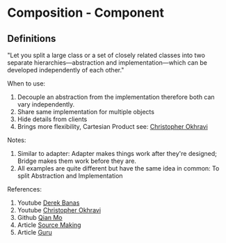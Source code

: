 
# Composition - Component

## Definitions

"Let you split a large class or a set of closely related classes into two separate hierarchies—abstraction and implementation—which can be developed independently of each other."

When to use: 
1. Decouple an abstraction from the implementation therefore both can vary independently.
2. Share same implementation for multiple objects
3. Hide details from clients
4. Brings more flexibility, Cartesian Product see: [Christopher Okhravi](https://youtu.be/F1YQ7YRjttI?list=PLrhzvIcii6GNjpARdnO4ueTUAVR9eMBpc)

Notes: 
1. Similar to adapter: Adapter makes things work after they're designed; Bridge makes them work before they are.
2. All examples are quite different but have the same idea in common: To split Abstraction and Implementation

References:
1. Youtube [Derek Banas](https://youtu.be/9jIgSsIfh_8?list=PLF206E906175C7E07)
2. Youtube [Christopher Okhravi](https://youtu.be/F1YQ7YRjttI?list=PLrhzvIcii6GNjpARdnO4ueTUAVR9eMBpc)
4. Github [Qian Mo](https://github.com/QianMo/Unity-Design-Pattern/tree/master/Assets/Structural%20Patterns/Bridge%20Pattern)
6. Article [Source Making](https://sourcemaking.com/design_patterns/bridge)
7. Article [Guru](https://refactoring.guru/design-patterns/bridge)
